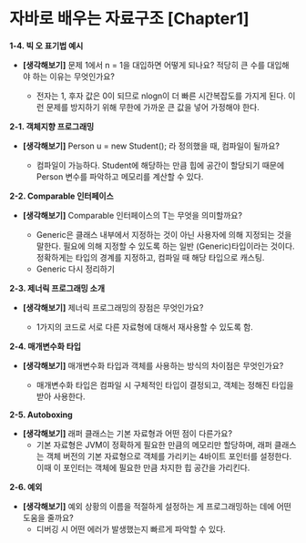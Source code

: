 # 자바로 배우는 자료구조 [Chapter1]

**1-4. 빅 오 표기법 예시**

- **[생각해보기]** 문제 1에서 n = 1을 대입하면 어떻게 되나요? 적당히 큰 수를 대입해야 하는 이유는 무엇인가요?
  
  - 전자는 1, 후자 값은 0이 되므로 nlogn이 더 빠른 시간복잡도를 가지게 된다. 이런 문제를 방지하기 위해 무한에 가까운 큰 값을 넣어 가정해야 한다.<br>
  
  

**2-1. 객체지향 프로그래밍**

- **[생각해보기]** Person u = new Student(); 라 정의했을 때, 컴파일이 될까요?
  
  - 컴파일이 가능하다. Student에 해당하는 만큼 힙에 공간이 할당되기 때문에 Person 변수를 파악하고 메모리를 계산할 수 있다.<br>
  
  

**2-2. Comparable 인터페이스**

- **[생각해보기]** Comparable 인터페이스의 T는 무엇을 의미할까요?
  
  - Generic은 클래스 내부에서 지정하는 것이 아닌 사용자에 의해 지정되는 것을 말한다. 필요에 의해 지정할 수 있도록 하는 일반 (Generic)타입이라는 것이다. 정확하게는 타입의 경계를 지정하고, 컴파일 때 해당 타입으로 캐스팅.
  - Generic 다시 정리하기<br>
  
  

**2-3. 제너릭 프로그래밍 소개**

- **[생각해보기]** 제너릭 프로그래밍의 장점은 무엇인가요?
  
  - 1가지의 코드로 서로 다른 자료형에 대해서 재사용할 수 있도록 함.<br>
  
  

**2-4. 매개변수화 타입**

- **[생각해보기]** 매개변수화 타입과 객체를 사용하는 방식의 차이점은 무엇인가요?
  
  - 매개변수화 타입은 컴파일 시 구체적인 타입이 결정되고, 객체는 정해진 타입을 받아 사용한다.<br>
  
  

**2-5. Autoboxing**

- **[생각해보기]** 래퍼 클래스는 기본 자료형과 어떤 점이 다른가요?
  - 기본 자료형은 JVM이 정확하게 필요한 만큼의 메모리만 할당하며, 래퍼 클래스는 객체 버전의 기본 자료형으로 객체를 가리키는 4바이트 포인터를 설정한다. 이때 이 포인터는 객체에 필요한 만큼 차지한 힙 공간을 가리킨다.<br>



**2-6. 예외**

- **[생각해보기]** 예외 상황의 이름을 적절하게 설정하는 게 프로그래밍하는 데에 어떤 도움을 줄까요?
  - 디버깅 시 어떤 에러가 발생했는지 빠르게 파악할 수 있다.

